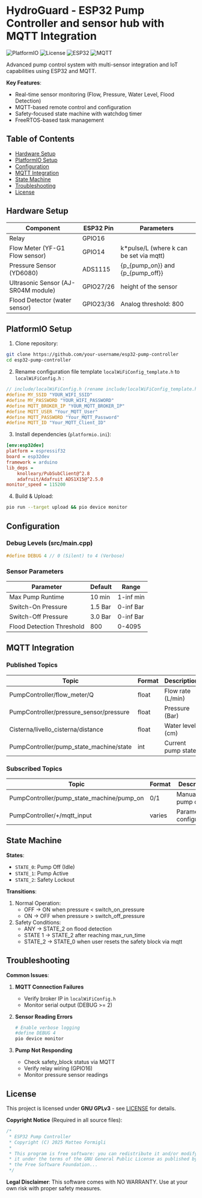 # HydroGuard - ESP32 Pump Controller and sensor hub with MQTT Integration
![PlatformIO](https://img.shields.io/badge/PlatformIO-FFD700?style=flat&logo=platformio&logoColor=white)
![License](https://img.shields.io/badge/License-GPLv3-blue)
![ESP32](https://img.shields.io/badge/ESP32-ESP32-blue)
![MQTT](https://img.shields.io/badge/MQTT-3.1.1-brightgreen)

Advanced pump control system with multi-sensor integration and IoT capabilities using ESP32 and MQTT.

**Key Features**:
- Real-time sensor monitoring (Flow, Pressure, Water Level, Flood Detection)
- MQTT-based remote control and configuration
- Safety-focused state machine with watchdog timer
- FreeRTOS-based task management

## Table of Contents
- [Hardware Setup](#hardware-setup)
- [PlatformIO Setup](#platformio-setup)
- [Configuration](#configuration)
- [MQTT Integration](#mqtt-integration)
- [State Machine](#state-machine)
- [Troubleshooting](#troubleshooting)
- [License](#license)

## Hardware Setup
| Component                        | ESP32 Pin | Parameters                             |
|--------------------------------------|-----------|----------------------------------------|
| Relay                                | GPIO16    |                                        |
| Flow Meter (YF-G1 Flow sensor)       | GPIO14    | k*pulse/L (where k can be set via mqtt)|
| Pressure Sensor (YD6080)             | ADS1115   | {p_{pump_on}} and {p_{pump_off}}       |
| Ultrasonic Sensor (AJ-SR04M module)  | GPIO27/26 | height of the sensor                   |
| Flood Detector (water sensor)        | GPIO23/36 | Analog threshold: 800                  |

## PlatformIO Setup
1. Clone repository:
```bash
git clone https://github.com/your-username/esp32-pump-controller
cd esp32-pump-controller
```

2. Rename configuration file template ```localWiFiConfig_template.h``` to ```localWiFiConfig.h``` :
```cpp
// include/localWiFiConfig.h (rename include/localWiFiConfig_template.h)
#define MY_SSID "YOUR_WIFI_SSID"
#define MY_PASSWORD "YOUR_WIFI_PASSWORD"
#define MQTT_BROKER_IP "YOUR_MQTT_BROKER_IP"
#define MQTT_USER "Your_MQTT_User"
#define MQTT_PASSWORD "Your_MQTT_Password"
#define MQTT_ID "Your_MQTT_Client_ID"
```

3. Install dependencies (`platformio.ini`):
```ini
[env:esp32dev]
platform = espressif32
board = esp32dev
framework = arduino
lib_deps = 
	knolleary/PubSubClient@^2.8
	adafruit/Adafruit ADS1X15@^2.5.0
monitor_speed = 115200
```

4. Build & Upload:
```bash
pio run --target upload && pio device monitor
```

## Configuration
### Debug Levels (src/main.cpp)
```cpp
#define DEBUG 4 // 0 (Silent) to 4 (Verbose)
```

### Sensor Parameters
| Parameter               | Default | Range       |
|-------------------------|---------|-------------|
| Max Pump Runtime        | 10 min  | 1-inf min   |
| Switch-On Pressure      | 1.5 Bar | 0-inf Bar   |
| Switch-Off Pressure     | 3.0 Bar | 0-inf Bar   |
| Flood Detection Threshold | 800   | 0-4095      |

## MQTT Integration
### Published Topics
| Topic                                      | Format | Description              |
|-------------------------------------------|--------|--------------------------|
| PumpController/flow_meter/Q               | float  | Flow rate (L/min)        |
| PumpController/pressure_sensor/pressure   | float  | Pressure (Bar)           |
| Cisterna/livello_cisterna/distance        | float  | Water level (cm)         |
| PumpController/pump_state_machine/state   | int    | Current pump state       |

### Subscribed Topics
| Topic                                      | Format | Description              |
|-------------------------------------------|--------|--------------------------|
| PumpController/pump_state_machine/pump_on | 0/1    | Manual pump control      |
| PumpController/+/mqtt_input               | varies | Parameter configuration  |

## State Machine
**States**:
- `STATE_0`: Pump Off (Idle)
- `STATE_1`: Pump Active
- `STATE_2`: Safety Lockout

**Transitions**:
1. Normal Operation:
   - OFF → ON when pressure < switch_on_pressure
   - ON → OFF when pressure > switch_off_pressure
2. Safety Conditions:
   - ANY → STATE_2 on flood detection
   - STATE 1 → STATE_2 after reaching max_run_time
   - STATE_2 → STATE_0 when user resets the safety block via mqtt

## Troubleshooting
**Common Issues**:
1. **MQTT Connection Failures**
   - Verify broker IP in `localWiFiConfig.h`
   - Monitor serial output (DEBUG >= 2)

2. **Sensor Reading Errors**
   ```bash
   # Enable verbose logging
   #define DEBUG 4
   pio device monitor
   ```

3. **Pump Not Responding**
   - Check safety_block status via MQTT
   - Verify relay wiring (GPIO16)
   - Monitor pressure sensor readings

## License
This project is licensed under **GNU GPLv3** - see [LICENSE](LICENSE) for details.

**Copyright Notice** (Required in all source files):
```cpp
/*
 * ESP32 Pump Controller
 * Copyright (C) 2025 Matteo Formigli
 * 
 * This program is free software: you can redistribute it and/or modify
 * it under the terms of the GNU General Public License as published by
 * the Free Software Foundation...
 */
```

**Legal Disclaimer**: This software comes with NO WARRANTY. Use at your own risk with proper safety measures.
